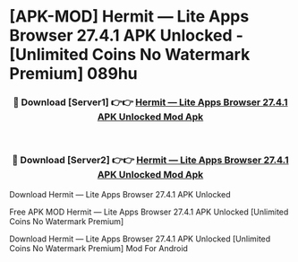 # [APK-MOD] Hermit — Lite Apps Browser 27.4.1 APK Unlocked - [Unlimited Coins No Watermark Premium] 089hu



<div align="center">
<h3>🔴 Download [Server1] 👉👉 <a href="https://momento.my/?title=Hermit_—_Lite_Apps_Browser_27.4.1_APK_Unlocked">Hermit — Lite Apps Browser 27.4.1 APK Unlocked Mod Apk</a></h3><br>

<h3>🔴 Download [Server2] 👉👉 <a href="https://momento.my/?title=Hermit_—_Lite_Apps_Browser_27.4.1_APK_Unlocked">Hermit — Lite Apps Browser 27.4.1 APK Unlocked Mod Apk</a></h3>
</div>



Download Hermit — Lite Apps Browser 27.4.1 APK Unlocked 

Free APK MOD Hermit — Lite Apps Browser 27.4.1 APK Unlocked [Unlimited Coins No Watermark Premium]

Download Hermit — Lite Apps Browser 27.4.1 APK Unlocked [Unlimited Coins No Watermark Premium] Mod For Android
